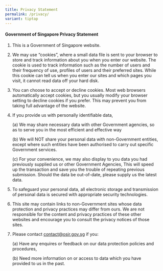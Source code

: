 ```yaml
---
title: Privacy Statement
permalink: /privacy/
variant: tiptap
---
```

<h4><strong>Government of Singapore Privacy Statement</strong></h4>
<ol>
<li>
<p>This is a Government of Singapore website.</p>
</li>
<li>
<p>We may use “cookies”, where a small data file is sent to your browser
to store and track information about you when you enter our website. The
cookie is used to track information such as the number of users and their
frequency of use, profiles of users and their preferred sites. While this
cookie can tell us when you enter our sites and which pages you visit,
it cannot read data off your hard disk.</p>
</li>
<li>
<p>You can choose to accept or decline cookies. Most web browsers automatically
accept cookies, but you usually modify your browser setting to decline
cookies if you prefer. This may prevent you from taking full advantage
of the website.</p>
</li>
<li>
<p>If you provide us with personally identifiable data,</p>
<p>(a) We may share necessary data with other Government agencies, so as
to serve you in the most efficient and effective way</p>
<p>(b) We will NOT share your personal data with non-Government entities,
except where such entities have been authorised to carry out specific Government
services.</p>
<p>(c) For your convenience, we may also display to you data you had previously
supplied us or other Government Agencies, This will speed up the transaction
and save you the trouble of repeating previous submission. Should the data
be out-of-date, please supply us the latest data.</p>
</li>
<li>
<p>To safeguard your personal data, all electronic storage and transmission
of personal data is secured with appropriate security technologies.</p>
</li>
<li>
<p>This site may contain links to non-Government sites whose data protection
and privacy practices may differ from ours. We are not responsible for
the content and privacy practices of these other websites and encourage
you to consult the privacy notices of those sites.</p>
</li>
<li>
<p>Please contact&nbsp;<a href="mailto:mnd_hq@mnd.gov.sg" rel="noopener noreferrer nofollow" target="_blank">contact@osir.gov.sg</a>&nbsp;if you:</p>
<p>(a) Have any enquires or feedback on our data protection policies and
procedures,</p>
<p>(b) Need more information on or access to data which you have provided
to us in the past.</p>
</li>
</ol>
<p></p>
